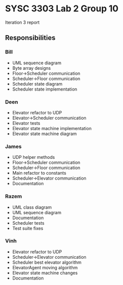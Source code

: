 # SYSC 3303 Lab 2 Group 10

Iteration 3 report

## Responsibilities

### Bill

- UML sequence diagram
- Byte array designs
- Floor->Scheduler communication
- Scheduler->Floor communication
- Scheduler state diagram
- Scheduler state implementation

### Deen

- Elevator refactor to UDP
- Elevator->Scheduler communication
- Elevator tests
- Elevator state machine implementation
- Elevator state machine diagram

### James

- UDP helper methods
- Floor->Scheduler communication
- Scheduler->Floor communication
- Main refactor to constants
- Scheduler->Elevator communication
- Documentation

### Razem

- UML class diagram
- UML sequence diagram
- Documentation
- Scheduler tests
- Test suite fixes

### Vinh

- Elevator refactor to UDP
- Scheduler->Elevator communication
- Scheduler best elevator algorithm
- ElevatorAgent moving algorithm
- Elevator state machine changes
- Documentation
